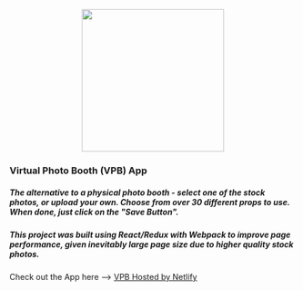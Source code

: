 <p align="center">
  <img height="250" src="https://github.com/Zeroays/Camagru-SPA/blob/master/src/assets/icons/camera_logo.png">
</p>

<p align="center">
  <h3> Virtual Photo Booth (VPB) App</h3>
</p>

##### The alternative to a physical photo booth - select one of the stock photos, or upload your own.  Choose from over 30 different props to use.  When done, just click on the "Save Button".

##### This project was built using React/Redux with Webpack to improve page performance, given inevitably large page size due to higher quality stock photos.

Check out the App here --> [VPB Hosted by Netlify](https://virtual-photo-booth.netlify.app "VPB")




